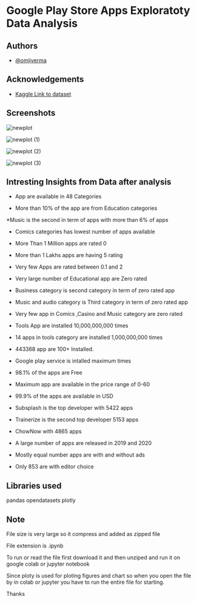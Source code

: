 
# Google Play Store Apps Exploratoty Data Analysis




 


## Authors

- [@omjiverma](https://www.github.com/omjiverma)


## Acknowledgements

 - [Kaggle Link to dataset ](https://www.kaggle.com/gauthamp10/google-playstore-apps)
 


## Screenshots

![newplot](https://user-images.githubusercontent.com/63599968/158562539-07859284-5851-459d-b2dd-5c8d09ea73f9.png)


![newplot (1)](https://user-images.githubusercontent.com/63599968/158562540-eb283bd0-7116-4aed-854d-60f8980247d4.png)


![newplot (2)](https://user-images.githubusercontent.com/63599968/158562556-d1753d5b-81d4-45ca-af59-861288e915fb.png)


![newplot (3)](https://user-images.githubusercontent.com/63599968/158562573-cf218c6b-29db-4131-98f8-d63d65fffa46.png)


## Intresting Insights from Data after analysis


* App are available in 48 Categories

* More than 10% of the app are from Education categories

*Music is the second in term of apps with more than 6% of apps

* Comics categories has lowest number of apps available

* More Than 1 Million apps are rated 0

* More than 1 Lakhs apps are having 5 rating

* Very few Apps are rated between 0.1 and 2

* Very large number of Educational app are Zero rated

* Business category is second category in term of zero rated app

* Music and audio category is Third category in term of zero rated app

* Very few app in Comics ,Casino and Music category are zero rated

* Tools App are installed 10,000,000,000 times

* 14 apps in tools category are installed 1,000,000,000 times

* 443368 app are 100+ Installed.

*  Google play service is intalled maximum times

* 98.1% of the apps are Free

* Maximum app are available in the price range of 0-60

* 99.9% of the apps are available in USD

* Subsplash is the top developer with 5422 apps

* Trainerize is the second top developer 5153 apps

* ChowNow with 4865 apps

* A large number of apps are released in 2019 and 2020

* Mostly equal number apps are with and without ads

* Only 853 are with editor choice


## Libraries used

pandas
opendatasets
plotly

## Note

File size is very large so it compress and added as zipped file

File extension is .ipynb

To run or read the file first download it and then unziped and run it on google colab or jupyter notebook

Since ploty is used for ploting figures and chart so when you open the file by in colab or jupyter you have to run the entire file for starting.

Thanks
